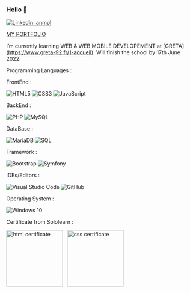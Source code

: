 ### Hello 👋
[![Linkedin: anmol](https://img.shields.io/badge/-LinkedIn-blue?style=flat-square&logo=Linkedin&logoColor=white&link=https://www.linkedin.com/in/norbu-gyachung/)](https://www.linkedin.com/in/norbu-gyachung/) &nbsp; 

[MY PORTFOLIO](https://norbuw.github.io)


I’m currently learning WEB & WEB MOBILE DEVELOPEMENT at [GRETA] (https://www.greta-92.fr/1-accueil). Will finish the school by 17th June 2022.

Programming Languages :

FrontEnd :

![HTML5](https://img.shields.io/badge/html5-%23E34F26.svg?style=for-the-badge&logo=html5&logoColor=white)
![CSS3](https://img.shields.io/badge/css3-%231572B6.svg?style=for-the-badge&logo=css3&logoColor=white)
![JavaScript](https://img.shields.io/badge/javascript-%23323330.svg?style=for-the-badge&logo=javascript&logoColor=%23F7DF1E)

BackEnd : 

  ![PHP](https://img.shields.io/badge/PHP-%2343853D.svg?style=for-the-badge&logo=php&logoColor=white)
  ![MySQL](https://img.shields.io/badge/MySQL-%2343853D.svg?style=for-the-badge&logo=mysql&logoColor=white)

DataBase : 

![MariaDB](https://img.shields.io/badge/MariaDB-%2343853D.svg?style=for-the-badge&logo=mariadbgoColor=white)
![SQL](https://img.shields.io/badge/SQL-%2343853D.svg?style=for-the-badge&logo=sql&logoColor=white)

Framework :

  ![Bootstrap](https://img.shields.io/badge/Bootstrap-%2343853D.svg?style=for-the-badge&logo=bootstrap&logoColor=white)
  ![Symfony](https://img.shields.io/badge/Symfony-%2343853D.svg?style=for-the-badge&logo=symfony&logoColor=white)

IDEs/Editors :

![Visual Studio Code](https://img.shields.io/badge/VisualStudioCode-0078d7.svg?style=for-the-badge&logo=visual-studio-code&logoColor=white)
![GitHub](https://img.shields.io/badge/github-%23121011.svg?style=for-the-badge&logo=github&logoColor=white)

Operating System :

![Windows 10](https://img.shields.io/badge/Windows-0078D6?style=for-the-badge&logo=windows&logoColor=white)

Certificate from Sololearn :



<img src="https://www.sololearn.com/Certificate/1014-13244910/jpg/" alt="html certificate" width="150" />  &nbsp; <img src="https://www.sololearn.com/Certificate/1023-13244910/jpg/" alt="css certificate" width="150"/>
